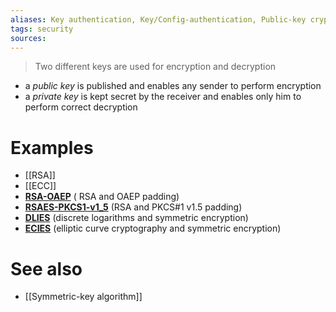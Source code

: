 ```yaml
---
aliases: Key authentication, Key/Config-authentication, Public-key cryptography, asymmetric key algorithm, asymmetric key, public key, private key
tags: security
sources: 
---
```


> Two different keys are used for encryption and decryption

- a _public key_ is published and enables any sender to perform encryption
- a _private key_ is kept secret by the receiver and enables only him to perform correct decryption
# Examples
- [[RSA]]
- [[ECC]]
- [**RSA-OAEP**](https://en.wikipedia.org/wiki/Optimal_asymmetric_encryption_padding) ( RSA and OAEP padding)
- [**RSAES-PKCS1-v1_5**](https://tools.ietf.org/html/rfc3447#section-7.2) (RSA and PKCS#1 v1.5 padding)
- [**DLIES**](https://en.wikipedia.org/wiki/Integrated_Encryption_Scheme) (discrete logarithms and symmetric encryption)
- [**ECIES**](https://en.wikipedia.org/wiki/Integrated_Encryption_Scheme) (elliptic curve cryptography and symmetric encryption)
# See also
- [[Symmetric-key algorithm]]